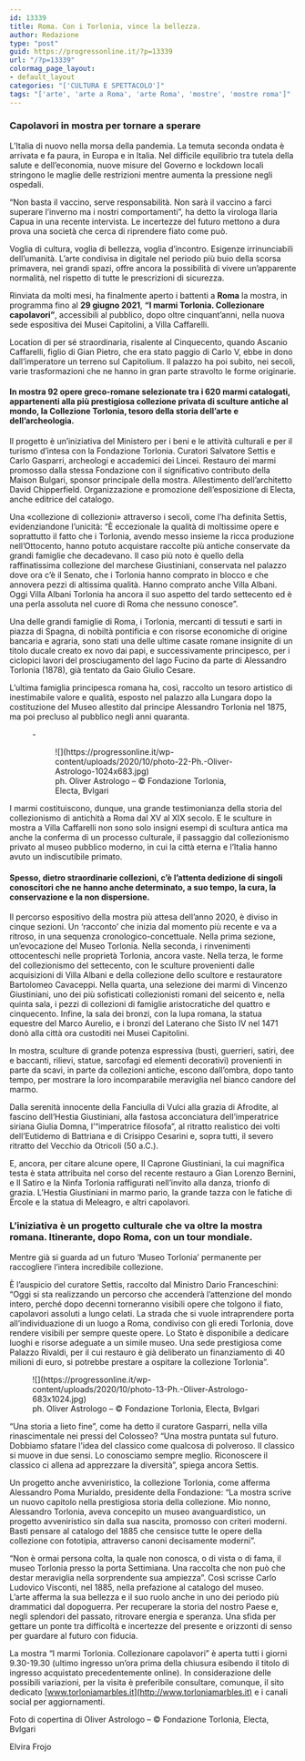 ```yaml
---
id: 13339
title: Roma. Con i Torlonia, vince la bellezza.
author: Redazione
type: "post"
guid: https://progressonline.it/?p=13339
url: "/?p=13339"
colormag_page_layout:
- default_layout
categories: "['CULTURA E SPETTACOLO']"
tags: "['arte', 'arte a Roma', 'arte Roma', 'mostre', 'mostre roma']"
---
```


### Capolavori in mostra per tornare a sperare

L’Italia di nuovo nella morsa della pandemia. La temuta seconda ondata è arrivata e fa paura, in Europa e in Italia. Nel difficile equilibrio tra tutela della salute e dell’economia, nuove misure del Governo e lockdown locali stringono le maglie delle restrizioni mentre aumenta la pressione negli ospedali.

“Non basta il vaccino, serve responsabilità. Non sarà il vaccino a farci superare l’inverno ma i nostri comportamenti”, ha detto la virologa Ilaria Capua in una recente intervista. Le incertezze del futuro mettono a dura prova una società che cerca di riprendere fiato come può.

Voglia di cultura, voglia di bellezza, voglia d’incontro. Esigenze irrinunciabili dell’umanità. L’arte condivisa in digitale nel periodo più buio della scorsa primavera, nei grandi spazi, offre ancora la possibilità di vivere un’apparente normalità, nel rispetto di tutte le prescrizioni di sicurezza.

Rinviata da molti mesi, ha finalmente aperto i battenti a **Roma** la mostra, in programma fino al **29 giugno 2021**, **“I marmi Torlonia. Collezionare capolavori”**, accessibili al pubblico, dopo oltre cinquant’anni, nella nuova sede espositiva dei Musei Capitolini, a Villa Caffarelli.

Location di per sé straordinaria, risalente al Cinquecento, quando Ascanio Caffarelli, figlio di Gian Pietro, che era stato paggio di Carlo V, ebbe in dono dall’imperatore un terreno sul Capitolium. Il palazzo ha poi subito, nei secoli, varie trasformazioni che ne hanno in gran parte stravolto le forme originarie.

#### In mostra 92 opere greco-romane selezionate tra i 620 marmi catalogati, appartenenti alla più prestigiosa collezione privata di sculture antiche al mondo, la Collezione Torlonia, tesoro della storia dell’arte e dell’archeologia. 

Il progetto è un’iniziativa del Ministero per i beni e le attività culturali e per il turismo d’intesa con la Fondazione Torlonia. Curatori Salvatore Settis e Carlo Gasparri, archeologi e accademici dei Lincei. Restauro dei marmi promosso dalla stessa Fondazione con il significativo contributo della Maison Bulgari, sponsor principale della mostra. Allestimento dell’architetto David Chipperfield. Organizzazione e promozione dell’esposizione di Electa, anche editrice del catalogo.

Una «collezione di collezioni» attraverso i secoli, come l’ha definita Settis, evidenziandone l’unicità: “È eccezionale la qualità di moltissime opere e soprattutto il fatto che i Torlonia, avendo messo insieme la ricca produzione nell’Ottocento, hanno potuto acquistare raccolte più antiche conservate da grandi famiglie che decadevano. Il caso più noto è quello della raffinatissima collezione del marchese Giustiniani, conservata nel palazzo dove ora c’è il Senato, che i Torlonia hanno comprato in blocco e che annovera pezzi di altissima qualità. Hanno comprato anche Villa Albani. Oggi Villa Albani Torlonia ha ancora il suo aspetto del tardo settecento ed è una perla assoluta nel cuore di Roma che nessuno conosce”.

Una delle grandi famiglie di Roma, i Torlonia, mercanti di tessuti e sarti in piazza di Spagna, di nobiltà pontificia e con risorse economiche di origine bancaria e agraria, sono stati una delle ultime casate romane insignite di un titolo ducale creato ex novo dai papi, e successivamente principesco, per i ciclopici lavori del prosciugamento del lago Fucino da parte di Alessandro Torlonia (1878), già tentato da Gaio Giulio Cesare.

L’ultima famiglia principesca romana ha, così, raccolto un tesoro artistico di inestimabile valore e qualità, esposto nel palazzo alla Lungara dopo la costituzione del Museo allestito dal principe Alessandro Torlonia nel 1875, ma poi precluso al pubblico negli anni quaranta.

<figure class="wp-block-gallery columns-1 is-cropped wp-block-gallery-3 is-layout-flex wp-block-gallery-is-layout-flex">- <figure>![](https://progressonline.it/wp-content/uploads/2020/10/photo-22-Ph.-Oliver-Astrologo-1024x683.jpg)<figcaption class="blocks-gallery-item__caption">ph. Oliver Astrologo – © Fondazione Torlonia, Electa, Bvlgari</figcaption></figure>

</figure>I marmi costituiscono, dunque, una grande testimonianza della storia del collezionismo di antichità a Roma dal XV al XIX secolo. E le sculture in mostra a Villa Caffarelli non sono solo insigni esempi di scultura antica ma anche la conferma di un processo culturale, il passaggio dal collezionismo privato al museo pubblico moderno, in cui la città eterna e l’Italia hanno avuto un indiscutibile primato.

#### Spesso, dietro straordinarie collezioni, c’è l’attenta dedizione di singoli conoscitori che ne hanno anche determinato, a suo tempo, la cura, la conservazione e la non dispersione. 

Il percorso espositivo della mostra più attesa dell’anno 2020, è diviso in cinque sezioni. Un ‘racconto’ che inizia dal momento più recente e va a ritroso, in una sequenza cronologico-concettuale. Nella prima sezione, un’evocazione del Museo Torlonia. Nella seconda, i rinvenimenti ottocenteschi nelle proprietà Torlonia, ancora vaste. Nella terza, le forme del collezionismo del settecento, con le sculture provenienti dalle acquisizioni di Villa Albani e della collezione dello scultore e restauratore Bartolomeo Cavaceppi. Nella quarta, una selezione dei marmi di Vincenzo Giustiniani, uno dei più sofisticati collezionisti romani del seicento e, nella quinta sala, i pezzi di collezioni di famiglie aristocratiche del quattro e cinquecento. Infine, la sala dei bronzi, con la lupa romana, la statua equestre del Marco Aurelio, e i bronzi del Laterano che Sisto IV nel 1471 donò alla città ora custoditi nei Musei Capitolini.

In mostra, sculture di grande potenza espressiva (busti, guerrieri, satiri, dee e baccanti, rilievi, statue, sarcofagi ed elementi decorativi) provenienti in parte da scavi, in parte da collezioni antiche, escono dall’ombra, dopo tanto tempo, per mostrare la loro incomparabile meraviglia nel bianco candore del marmo.

Dalla serenità innocente della Fanciulla di Vulci alla grazia di Afrodite, al fascino dell’Hestia Giustiniani, alla fastosa acconciatura dell’imperatrice siriana Giulia Domna, l’“imperatrice filosofa”, al ritratto realistico dei volti dell’Eutidemo di Battriana e di Crisippo Cesarini e, sopra tutti, il severo ritratto del Vecchio da Otricoli (50 a.C.).

E, ancora, per citare alcune opere, Il Caprone Giustiniani, la cui magnifica testa è stata attribuita nel corso del recente restauro a Gian Lorenzo Bernini, e Il Satiro e la Ninfa Torlonia raffigurati nell’invito alla danza, trionfo di grazia. L’Hestia Giustiniani in marmo pario, la grande tazza con le fatiche di Ercole e la statua di Meleagro, e altri capolavori.

### L’iniziativa è un progetto culturale che va oltre la mostra romana. Itinerante, dopo Roma, con un tour mondiale. 

Mentre già si guarda ad un futuro ‘Museo Torlonia’ permanente per raccogliere l’intera incredibile collezione.

È l’auspicio del curatore Settis, raccolto dal Ministro Dario Franceschini: “Oggi si sta realizzando un percorso che accenderà l’attenzione del mondo intero, perché dopo decenni torneranno visibili opere che tolgono il fiato, capolavori assoluti a lungo celati. La strada che si vuole intraprendere porta all’individuazione di un luogo a Roma, condiviso con gli eredi Torlonia, dove rendere visibili per sempre queste opere. Lo Stato è disponibile a dedicare luoghi e risorse adeguate a un simile museo. Una sede prestigiosa come Palazzo Rivaldi, per il cui restauro è già deliberato un finanziamento di 40 milioni di euro, si potrebbe prestare a ospitare la collezione Torlonia”.

<div class="wp-block-image is-style-default"><figure class="alignright size-large is-resized">![](https://progressonline.it/wp-content/uploads/2020/10/photo-13-Ph.-Oliver-Astrologo-683x1024.jpg)<figcaption>ph. Oliver Astrologo – © Fondazione Torlonia, Electa, Bvlgari</figcaption></figure></div>“Una storia a lieto fine”, come ha detto il curatore Gasparri, nella villa rinascimentale nei pressi del Colosseo?   
“Una mostra puntata sul futuro. Dobbiamo sfatare l’idea del classico come qualcosa di polveroso. Il classico si muove in due sensi. Lo conosciamo sempre meglio. Riconoscere il classico ci allena ad apprezzare la diversità”, spiega ancora Settis.

Un progetto anche avveniristico, la collezione Torlonia, come afferma Alessandro Poma Murialdo, presidente della Fondazione: “La mostra scrive un nuovo capitolo nella prestigiosa storia della collezione. Mio nonno, Alessandro Torlonia, aveva concepito un museo avanguardistico, un progetto avveniristico sin dalla sua nascita, promosso con criteri moderni. Basti pensare al catalogo del 1885 che censisce tutte le opere della collezione con fototipia, attraverso canoni decisamente moderni”.

“Non è ormai persona colta, la quale non conosca, o di vista o di fama, il museo Torlonia presso la porta Settimiana. Una raccolta che non può che destar meraviglia nella sorprendente sua ampiezza”. Così scrisse Carlo Ludovico Visconti, nel 1885, nella prefazione al catalogo del museo.  
 L’arte afferma la sua bellezza e il suo ruolo anche in uno dei periodo più drammatici dal dopoguerra. Per recuperare la storia del nostro Paese e, negli splendori del passato, ritrovare energia e speranza. Una sfida per gettare un ponte tra difficoltà e incertezze del presente e orizzonti di senso per guardare al futuro con fiducia.

La mostra “I marmi Torlonia. Collezionare capolavori” è aperta tutti i giorni 9.30-19.30 (ultimo ingresso un’ora prima della chiusura esibendo il titolo di ingresso acquistato precedentemente online). In considerazione delle possibili variazioni, per la visita è preferibile consultare, comunque, il sito dedicato [www.torloniamarbles.it](http://www.torloniamarbles.it) e i canali social per aggiornamenti.

Foto di copertina di Oliver Astrologo – © Fondazione Torlonia, Electa, Bvlgari

Elvira Frojo